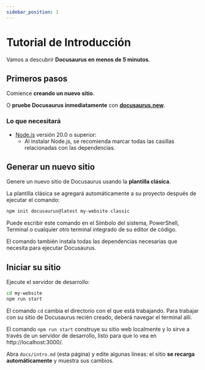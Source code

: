 ```yaml
---
sidebar_position: 1
---
```


# Tutorial de Introducción

Vamos a descubrir **Docusaurus en menos de 5 minutos**.

## Primeros pasos

Comience **creando un nuevo sitio**.

O **pruebe Docusaurus inmediatamente** con **[docusaurus.new](https://docusaurus.new)**.

### Lo que necesitará

- [Node.js](https://nodejs.org/en/download/) versión 20.0 o superior:
  - Al instalar Node.js, se recomienda marcar todas las casillas relacionadas con las dependencias.

## Generar un nuevo sitio

Genere un nuevo sitio de Docusaurus usando la **plantilla clásica**.

La plantilla clásica se agregará automáticamente a su proyecto después de ejecutar el comando:

```bash
npm init docusaurus@latest my-website classic
```

Puede escribir este comando en el Símbolo del sistema, PowerShell, Terminal o cualquier otro terminal integrado de su editor de código.

El comando también instala todas las dependencias necesarias que necesita para ejecutar Docusaurus.

## Iniciar su sitio

Ejecute el servidor de desarrollo:

```bash
cd my-website
npm run start
```

El comando `cd` cambia el directorio con el que está trabajando. Para trabajar con su sitio de Docusaurus recién creado, deberá navegar el terminal allí.

El comando `npm run start` construye su sitio web localmente y lo sirve a través de un servidor de desarrollo, listo para que lo vea en http://localhost:3000/.

Abra `docs/intro.md` (esta página) y edite algunas líneas: el sitio **se recarga automáticamente** y muestra sus cambios.